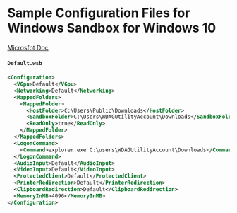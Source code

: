 ﻿# Sample Configuration Files for Windows Sandbox for Windows 10

[Microsfot Doc](https://docs.microsoft.com/en-us/windows/security/threat-protection/windows-sandbox/windows-sandbox-overview)

#### **`Default.wsb`**

``` xml
<Configuration>
  <VGpu>Default</VGpu>
  <Networking>Default</Networking>
  <MappedFolders>
    <MappedFolder>
      <HostFolder>C:\Users\Public\Downloads</HostFolder>
      <SandboxFolder>C:\Users\WDAGUtilityAccount\Downloads</SandboxFolder>
      <ReadOnly>true</ReadOnly>
    </MappedFolder>
  </MappedFolders>
  <LogonCommand>
    <Command>explorer.exe C:\users\WDAGUtilityAccount\Downloads</Command>
  </LogonCommand>
  <AudioInput>Default</AudioInput>
  <VideoInput>Default</VideoInput>
  <ProtectedClient>Default</ProtectedClient>
  <PrinterRedirection>Default</PrinterRedirection>
  <ClipboardRedirection>Default</ClipboardRedirection>
  <MemoryInMB>4096</MemoryInMB>
</Configuration>
```
